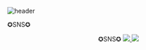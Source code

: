 ![header](https://capsule-render.vercel.app/api?type=wave&color=auto&height=300&section=header&text=Her's%20room&fontSize=90)

✪SNS✪
<div align=center>
  ✪SNS✪
  <a href="https://www.instagram.com/min.sup/coding_ori">
<img src="https://img.shields.io/badge/Instagram-E4405F?style=for-the-badge&logo=Instagram&logoColor=white">
  <a href="[https://https://www.youtube.com/@her97/coding_ori">
<img src="https://img.shields.io/badge/YouTube-FF0000?style=for-the-badge&logo=YouTube&logoColor=white">
</div>


<!--
**her9797/her9797** is a ✨ _special_ ✨ repository because its `README.md` (this file) appears on your GitHub profile.
-->
